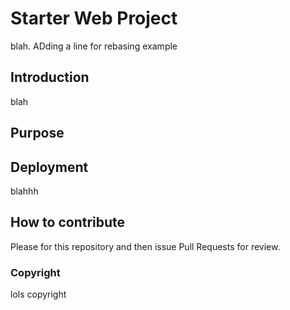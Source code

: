 # Starter Web Project

blah. ADding a line for rebasing example

## Introduction

blah

## Purpose

## Deployment

blahhh 

## How to contribute

Please for this repository and then issue Pull Requests for review. 

### Copyright

lols copyright

